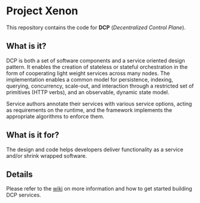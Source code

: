 # Project Xenon

This repository contains the code  for **DCP** (_Decentralized Control Plane_).

## What is it?

DCP is both a set of software components and a service oriented design pattern. 
It enables the creation of stateless or stateful orchestration in the form of cooperating light
weight services across many nodes.
The implementation enables a common model for persistence, indexing, querying,
concurrency, scale-out, and interaction through a restricted set of primitives
(HTTP verbs), and an observable, dynamic state model.

Service authors annotate their services with various service options, acting
as requirements on the runtime, and the framework implements the appropriate
algorithms to enforce them.

## What is it for?
The design and code helps developers deliver functionality as a service and/or
shrink wrapped software.

## Details

Please refer to the [wiki](https://github.com/vmware/xenon/wiki) on more information and how
to get started building DCP services.
